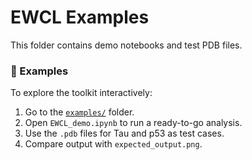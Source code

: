 # EWCL Examples

This folder contains demo notebooks and test PDB files.

### 📁 Examples
To explore the toolkit interactively:

1. Go to the [`examples/`](examples) folder.
2. Open `EWCL_demo.ipynb` to run a ready-to-go analysis.
3. Use the `.pdb` files for Tau and p53 as test cases.
4. Compare output with `expected_output.png`.
